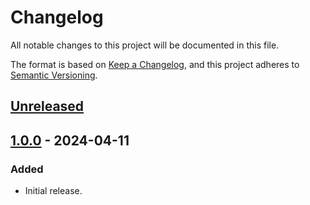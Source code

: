 # Changelog
All notable changes to this project will be documented in this file.

The format is based on [Keep a Changelog](https://keepachangelog.com/en/1.0.0/),
and this project adheres to [Semantic Versioning](https://semver.org/spec/v2.0.0.html).

## [Unreleased]

## [1.0.0] - 2024-04-11
### Added
- Initial release.

[Unreleased]: https://github.com/supernovus/lum.web-service.js/compare/v1.0.0...HEAD
[1.0.0]: https://github.com/supernovus/lum.web-service.js/releases/tag/v1.0.0

